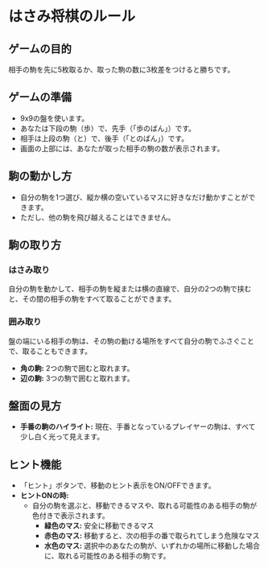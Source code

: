 # はさみ将棋のルール

## ゲームの目的
相手の駒を先に5枚取るか、取った駒の数に3枚差をつけると勝ちです。

## ゲームの準備
- 9x9の盤を使います。
- あなたは下段の駒（歩）で、先手（「歩のばん」）です。
- 相手は上段の駒（と）で、後手（「とのばん」）です。
- 画面の上部には、あなたが取った相手の駒の数が表示されます。

## 駒の動かし方
- 自分の駒を1つ選び、縦か横の空いているマスに好きなだけ動かすことができます。
- ただし、他の駒を飛び越えることはできません。

## 駒の取り方
### はさみ取り
自分の駒を動かして、相手の駒を縦または横の直線で、自分の2つの駒で挟むと、その間の相手の駒をすべて取ることができます。

### 囲み取り
盤の端にいる相手の駒は、その駒の動ける場所をすべて自分の駒でふさぐことで、取ることもできます。
- **角の駒:** 2つの駒で囲むと取れます。
- **辺の駒:** 3つの駒で囲むと取れます。

## 盤面の見方
- **手番の駒のハイライト:** 現在、手番となっているプレイヤーの駒は、すべて少し白く光って見えます。

## ヒント機能
- 「ヒント」ボタンで、移動のヒント表示をON/OFFできます。
- **ヒントONの時:**
  - 自分の駒を選ぶと、移動できるマスや、取れる可能性のある相手の駒が色付きで表示されます。
    - **緑色のマス:** 安全に移動できるマス
    - **赤色のマス:** 移動すると、次の相手の番で取られてしまう危険なマス
    - **水色のマス:** 選択中のあなたの駒が、いずれかの場所に移動した場合に、取れる可能性のある相手の駒です。
